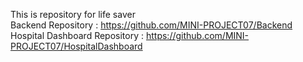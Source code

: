 This is repository for life saver <br> 
Backend Repository : https://github.com/MINI-PROJECT07/Backend <br> 
Hospital Dashboard Repository : https://github.com/MINI-PROJECT07/HospitalDashboard <br> 

